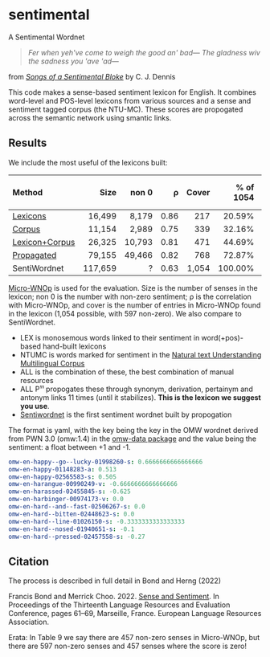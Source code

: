 # sentimental
A Sentimental Wordnet

> _Fer when yeh've come to weigh the good an' bad—_
> _The gladness wiv the sadness you 'ave 'ad—_

from [_Songs of a Sentimental Bloke_](https://en.wikisource.org/wiki/The_Songs_of_a_Sentimental_Bloke) by C. J. Dennis


This code makes a sense-based sentiment lexicon for English. It
combines word-level and POS-level lexicons from various sources and a
sense and sentiment tagged corpus (the NTU-MC).  These scores are
propogated across the semantic network using smantic links.

## Results

We include the most useful of the lexicons built:


| Method | Size | non 0 | ρ | Cover | % of 1054 | non 0 | % of 597 | Name in Paper |
|:-------|-----:|------:|--:|------:|----------:|------:|---------:|:--------------|
| [Lexicons](results/lex-sense.yml) | 16,499 | 8,179 | 0.86 | 217 | 20.59% | 153 | 25.63% | LEX |
| [Corpus](results/ntumc-sense.yml) | 11,154 | 2,989 | 0.75 | 339 | 32.16% | 200 | 33.50% | NTUMC |
| [Lexicon+Corpus](results/all-sense.yml) | 26,325 | 10,793 | 0.81 | 471 | 44.69% | 296 | 49.58% | ALL |
| [Propagated](results/best-sense.yaml) | 79,155 | 49,466 | 0.82 | 768 | 72.87% | 467 | 78.22% | ALL P¹¹ |
| SentiWordnet | 117,659 | ? | 0.63 | 1,054 | 100.00% | 597 | 100.00% | |

[Micro-WNOp](https://github.com/aesuli/SentiWordNet?tab=readme-ov-file#micro-wordnet-opinion-10--30) is used for the evaluation. Size is the number of senses in the lexicon; non 0 is the number with non-zero sentiment; ρ is the correlation with Micro-WNOp, and cover is the number of entries in Micro-WNOp found in the lexicon (1,054 possible, with 597 non-zero). We also compare to SentiWordnet.

 * LEX is monosemous words linked to their sentiment in word(+pos)-based hand-built lexicons
 * NTUMC is words marked for sentiment in the [Natural text Understanding Multilingual Corpus](https://github.com/bond-lab/NTUMC)
 * ALL is the combination of these, the best combination of manual resources
 * ALL P¹¹ propogates these through synonym, derivation, pertainym and antonym links 11 times (until it stabilizes). **This is the lexicon we suggest you use**.
 * [Sentiwordnet](https://github.com/aesuli/SentiWordNet?tab=readme-ov-file) is the first sentiment wordnet built by propogation

The format is yaml, with the key being the key in the OMW wordnet derived from PWN 3.0 (omw:1.4) in the [omw-data package](https://github.com/omwn/omw-data) and the value being the sentiment: a float between +1 and -1.

```yaml
omw-en-happy--go--lucky-01998260-s: 0.6666666666666666
omw-en-happy-01148283-a: 0.513
omw-en-happy-02565583-s: 0.505
omw-en-harangue-00990249-v: -0.6666666666666666
omw-en-harassed-02455845-s: -0.625
omw-en-harbinger-00974173-v: 0.0
omw-en-hard--and--fast-02506267-s: 0.0
omw-en-hard--bitten-02448623-s: 0.0
omw-en-hard--line-01026150-s: -0.3333333333333333
omw-en-hard--nosed-01940651-s: -0.1
omw-en-hard--pressed-02457558-s: -0.27
```

## Citation

The process is described in full detail in Bond and Herng (2022)


Francis Bond and Merrick Choo. 2022. [Sense and Sentiment](https://aclanthology.org/2022.lrec-1.7). In Proceedings of the Thirteenth Language Resources and Evaluation Conference, pages 61–69, Marseille, France. European Language Resources Association.

Erata: In Table 9 we say there are 457 non-zero senses in Micro-WNOp, but there are 597 non-zero senses and 457 senses where the score is zero!
